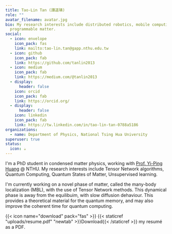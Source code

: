 ```yaml
---
title: Tao-Lin Tan (譚道璘)
role: ""
avatar_filename: avatar.jpg
bio: My research interests include distributed robotics, mobile computing and
  programmable matter.
social:
  - icon: envelope
    icon_pack: fas
    link: mailto:tao-lin.tan@gapp.nthu.edu.tw
  - icon: github
    icon_pack: fab
    link: https://github.com/tanlin2013
  - icon: medium
    icon_pack: fab
    link: https://medium.com/@tanlin2013
  - display:
      header: false
    icon: orcid
    icon_pack: fab
    link: https://orcid.org/
  - display:
      header: false
    icon: linkedin
    icon_pack: fab
    link: https://tw.linkedin.com/in/tao-lin-tan-0788a5186
organizations:
  - name: Department of Physics, National Tsing Hua University
superuser: true
status:
  icon: ☕️
---
```

I'm a PhD student in condensed matter physics, working with [Prof. Yi-Ping Huang](https://yipinghuang.github.io/index.html) @ NTHU. My research interests include Tensor Network algorithms, Quantum Computing, Quantum States of Matter, Unsupervised learning.

I'm currently working on a novel phase of matter, called the many-body localization (MBL), with the use of Tensor Network methods. This dynamical phase is away from the equilibuim, with slow diffusion dehaviour. This provides a theoretical material for the quantum memory, and may also improve the coherent time for quantum computing.

{{< icon name="download" pack="fas" >}} {{< staticref "uploads/resume.pdf" "newtab" >}}Download{{< /staticref >}} my resumé as a PDF.